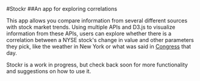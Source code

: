 #Stockr
##An app for exploring correlations

This app allows you compare information from several different sources with stock market trends. Using multiple APIs and D3.js to visualize information from these APIs, users can explore whether there is a correlation between a NYSE stock's change in value and other parameters they pick, like the weather in New York or what was said in [Congress](http://sunlightlabs.github.io/Capitol-Words/) that day. 

Stockr is a work in progress, but check back soon for more functionality and suggestions on how to use it. 